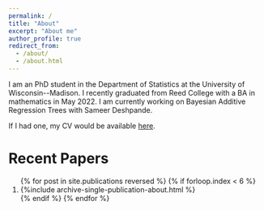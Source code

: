 ```yaml
---
permalink: /
title: "About"
excerpt: "About me"
author_profile: true
redirect_from: 
  - /about/
  - /about.html
---
```


I am an PhD student in the Department of Statistics at the University of Wisconsin--Madison. I recently graduated from Reed College with a BA in mathematics in May 2022. I am currently working on Bayesian Additive Regression Trees with Sameer Deshpande.

If I had one, my CV would be available [here](google.com).


Recent Papers
======

<ol>{% for post in site.publications reversed %}
  {% if forloop.index < 6  %}
   <li> {%include archive-single-publication-about.html %}</li>
  {% endif %}
{% endfor %}</ol>

